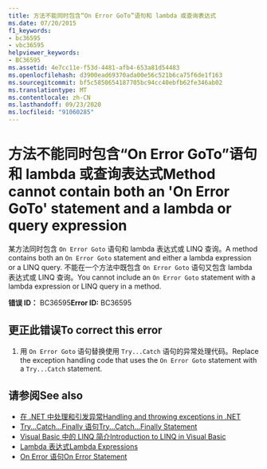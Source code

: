 ```yaml
---
title: 方法不能同时包含“On Error GoTo”语句和 lambda 或查询表达式
ms.date: 07/20/2015
f1_keywords:
- bc36595
- vbc36595
helpviewer_keywords:
- BC36595
ms.assetid: 4e7cc11e-f53d-4481-afb4-653a81d54483
ms.openlocfilehash: d3900ead69370ada00e56c521b6ca75f6de1f163
ms.sourcegitcommit: bf5c5850654187705bc94cc40ebfb62fe346ab02
ms.translationtype: MT
ms.contentlocale: zh-CN
ms.lasthandoff: 09/23/2020
ms.locfileid: "91060285"
---
```

# <a name="method-cannot-contain-both-an-on-error-goto-statement-and-a-lambda-or-query-expression"></a><span data-ttu-id="c2936-102">方法不能同时包含“On Error GoTo”语句和 lambda 或查询表达式</span><span class="sxs-lookup"><span data-stu-id="c2936-102">Method cannot contain both an 'On Error GoTo' statement and a lambda or query expression</span></span>

<span data-ttu-id="c2936-103">某方法同时包含 `On Error Goto` 语句和 lambda 表达式或 LINQ 查询。</span><span class="sxs-lookup"><span data-stu-id="c2936-103">A method contains both an `On Error Goto` statement and either a lambda expression or a LINQ query.</span></span> <span data-ttu-id="c2936-104">不能在一个方法中既包含 `On Error Goto` 语句又包含 lambda 表达式或 LINQ 查询。</span><span class="sxs-lookup"><span data-stu-id="c2936-104">You cannot include an `On Error Goto` statement with a lambda expression or LINQ query in a method.</span></span>  
  
 <span data-ttu-id="c2936-105">**错误 ID：** BC36595</span><span class="sxs-lookup"><span data-stu-id="c2936-105">**Error ID:** BC36595</span></span>  
  
## <a name="to-correct-this-error"></a><span data-ttu-id="c2936-106">更正此错误</span><span class="sxs-lookup"><span data-stu-id="c2936-106">To correct this error</span></span>  
  
1. <span data-ttu-id="c2936-107">用 `On Error Goto` 语句替换使用 `Try...Catch` 语句的异常处理代码。</span><span class="sxs-lookup"><span data-stu-id="c2936-107">Replace the exception handling code that uses the `On Error Goto` statement with a `Try...Catch` statement.</span></span>  
  
## <a name="see-also"></a><span data-ttu-id="c2936-108">请参阅</span><span class="sxs-lookup"><span data-stu-id="c2936-108">See also</span></span>

- [<span data-ttu-id="c2936-109">在 .NET 中处理和引发异常</span><span class="sxs-lookup"><span data-stu-id="c2936-109">Handling and throwing exceptions in .NET</span></span>](../../standard/exceptions/index.md)
- [<span data-ttu-id="c2936-110">Try...Catch...Finally 语句</span><span class="sxs-lookup"><span data-stu-id="c2936-110">Try...Catch...Finally Statement</span></span>](../language-reference/statements/try-catch-finally-statement.md)
- [<span data-ttu-id="c2936-111">Visual Basic 中的 LINQ 简介</span><span class="sxs-lookup"><span data-stu-id="c2936-111">Introduction to LINQ in Visual Basic</span></span>](../programming-guide/language-features/linq/introduction-to-linq.md)
- [<span data-ttu-id="c2936-112">Lambda 表达式</span><span class="sxs-lookup"><span data-stu-id="c2936-112">Lambda Expressions</span></span>](../programming-guide/language-features/procedures/lambda-expressions.md)
- [<span data-ttu-id="c2936-113">On Error 语句</span><span class="sxs-lookup"><span data-stu-id="c2936-113">On Error Statement</span></span>](../language-reference/statements/on-error-statement.md)
